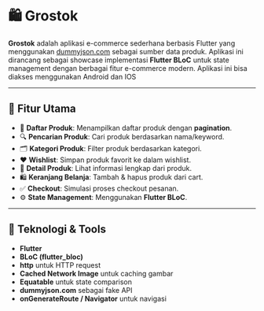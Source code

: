 # 🛍️ Grostok

**Grostok** adalah aplikasi e-commerce sederhana berbasis Flutter yang menggunakan [dummyjson.com](https://dummyjson.com) sebagai sumber data produk. Aplikasi ini dirancang sebagai showcase implementasi **Flutter BLoC** untuk state management dengan berbagai fitur e-commerce modern. Aplikasi ini bisa diakses menggunakan Android dan IOS

---

## 📱 Fitur Utama

- 🛒 **Daftar Produk**: Menampilkan daftar produk dengan **pagination**.
- 🔍 **Pencarian Produk**: Cari produk berdasarkan nama/keyword.
- 🗂️ **Kategori Produk**: Filter produk berdasarkan kategori.
- ❤️ **Wishlist**: Simpan produk favorit ke dalam wishlist.
- 📄 **Detail Produk**: Lihat informasi lengkap dari produk.
- 🛍️ **Keranjang Belanja**: Tambah & hapus produk dari cart.
- ✅ **Checkout**: Simulasi proses checkout pesanan.
- ⚙️ **State Management**: Menggunakan **Flutter BLoC**.

---

## 🧰 Teknologi & Tools

- **Flutter** 
- **BLoC (flutter_bloc)** 
- **http** untuk HTTP request
- **Cached Network Image** untuk caching gambar
- **Equatable** untuk state comparison
- **dummyjson.com** sebagai fake API
- **onGenerateRoute / Navigator** untuk navigasi

